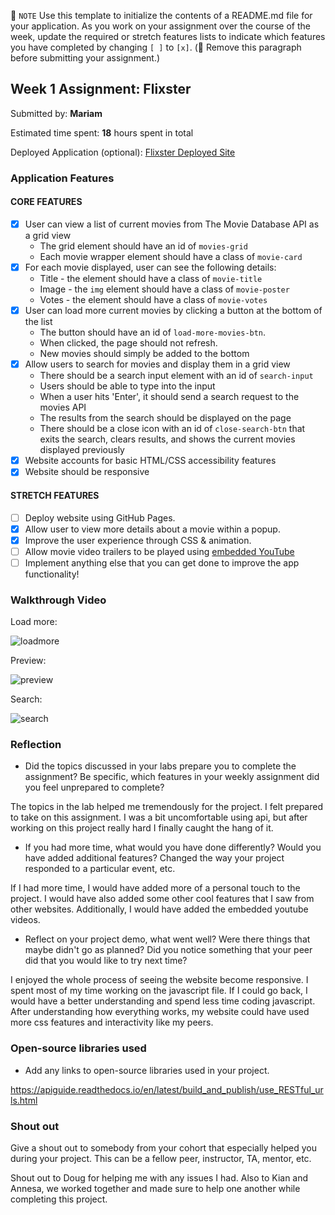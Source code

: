 📝 `NOTE` Use this template to initialize the contents of a README.md file for your application. As you work on your assignment over the course of the week, update the required or stretch features lists to indicate which features you have completed by changing `[ ]` to `[x]`. (🚫 Remove this paragraph before submitting your assignment.)

## Week 1 Assignment: Flixster

Submitted by: **Mariam**

Estimated time spent: **18** hours spent in total

Deployed Application (optional): [Flixster Deployed Site](ADD_LINK_HERE)

### Application Features

#### CORE FEATURES

- [x] User can view a list of current movies from The Movie Database API as a grid view
  - The grid element should have an id of `movies-grid`
  - Each movie wrapper element should have a class of `movie-card`
- [x] For each movie displayed, user can see the following details:
  - Title - the element should have a class of `movie-title`
  - Image - the `img` element should have a class of `movie-poster`
  - Votes - the element should have a class of `movie-votes`
- [x] User can load more current movies by clicking a button at the bottom of the list
  - The button should have an id of `load-more-movies-btn`.
  - When clicked, the page should not refresh.
  - New movies should simply be added to the bottom
- [x] Allow users to search for movies and display them in a grid view
  - There should be a search input element with an id of `search-input`
  - Users should be able to type into the input
  - When a user hits 'Enter', it should send a search request to the movies API
  - The results from the search should be displayed on the page
  - There should be a close icon with an id of `close-search-btn` that exits the search, clears results, and shows the current movies displayed previously
- [x] Website accounts for basic HTML/CSS accessibility features
- [x] Website should be responsive

#### STRETCH FEATURES

- [ ] Deploy website using GitHub Pages. 
- [x] Allow user to view more details about a movie within a popup.
- [x] Improve the user experience through CSS & animation.
- [ ] Allow movie video trailers to be played using [embedded YouTube](https://support.google.com/youtube/answer/171780?hl=en)
- [ ] Implement anything else that you can get done to improve the app functionality!

### Walkthrough Video
Load more:

![loadmore](https://user-images.githubusercontent.com/72282608/176216192-8b629655-8ef5-4d0d-9686-f5c3f6900c50.gif)

Preview:

![preview](https://user-images.githubusercontent.com/72282608/176216223-8b43eb43-365c-44d1-86b7-cc556fdf10df.gif)

Search:

![search](https://user-images.githubusercontent.com/72282608/176216334-5102dc21-270c-41b1-855c-df9c1fd25651.gif)


### Reflection

* Did the topics discussed in your labs prepare you to complete the assignment? Be specific, which features in your weekly assignment did you feel unprepared to complete?

The topics in the lab helped me tremendously for the project. I felt prepared to take on this assignment. I was a bit uncomfortable using api, but after working on this project really hard I finally caught the hang of it.

* If you had more time, what would you have done differently? Would you have added additional features? Changed the way your project responded to a particular event, etc.
  
If I had more time, I would have added more of a personal touch to the project. I would have also added some other cool features that I saw from other websites. Additionally, I would have added the embedded youtube videos.

* Reflect on your project demo, what went well? Were there things that maybe didn't go as planned? Did you notice something that your peer did that you would like to try next time?

I enjoyed the whole process of seeing the website become responsive. I spent most of my time working on the javascript file. If I could go back, I would have a better understanding and spend less time coding javascript. After understanding how everything works, my website could have used more css features and interactivity like my peers.


### Open-source libraries used

- Add any links to open-source libraries used in your project.

 https://apiguide.readthedocs.io/en/latest/build_and_publish/use_RESTful_urls.html

### Shout out

Give a shout out to somebody from your cohort that especially helped you during your project. This can be a fellow peer, instructor, TA, mentor, etc.

Shout out to Doug for helping me with any issues I had. Also to Kian and Annesa, we worked together and made sure to help one another while completing this project.
